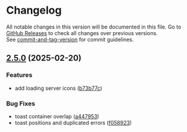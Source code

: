 # Changelog

All notable changes in this version will be documented in this file. Go to [GitHub Releases](https://github.com/MeridianGH/kalliope-server/releases) to check all changes over previous versions.\
See [commit-and-tag-version](https://github.com/absolute-version/commit-and-tag-version) for commit guidelines.
## [2.5.0](https://github.com/MeridianGH/kalliope-server/compare/2.4.1...2.5.0) (2025-02-20)


### Features

* add loading server icons ([b73b77c](https://github.com/MeridianGH/kalliope-server/commit/b73b77cc41abea0f131fec5f2d86fd3804b0623f))


### Bug Fixes

* toast container overlap ([a447953](https://github.com/MeridianGH/kalliope-server/commit/a447953666e007d09852e44e2cf28ea2332ce3e7))
* toast positions and duplicated errors ([f058923](https://github.com/MeridianGH/kalliope-server/commit/f058923a80e751bdcc7871a69f6bcef2a06df351))
